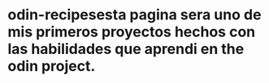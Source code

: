 # odin-recipesesta pagina sera uno de mis primeros proyectos hechos con las habilidades que aprendi en the odin project.
